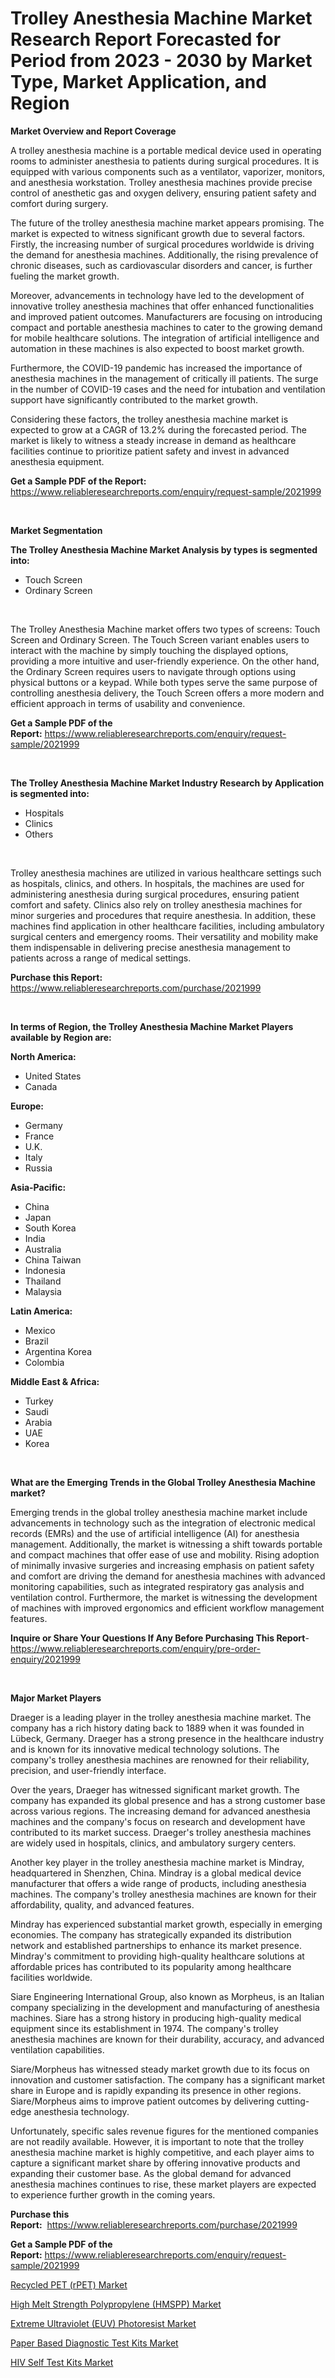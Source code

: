 <p><h1>Trolley Anesthesia Machine Market Research Report Forecasted for Period from 2023 -  2030 by Market Type, Market Application, and Region</h1></p><p><strong>Market Overview and Report Coverage</strong></p>
<p><p>A trolley anesthesia machine is a portable medical device used in operating rooms to administer anesthesia to patients during surgical procedures. It is equipped with various components such as a ventilator, vaporizer, monitors, and anesthesia workstation. Trolley anesthesia machines provide precise control of anesthetic gas and oxygen delivery, ensuring patient safety and comfort during surgery.</p><p>The future of the trolley anesthesia machine market appears promising. The market is expected to witness significant growth due to several factors. Firstly, the increasing number of surgical procedures worldwide is driving the demand for anesthesia machines. Additionally, the rising prevalence of chronic diseases, such as cardiovascular disorders and cancer, is further fueling the market growth.</p><p>Moreover, advancements in technology have led to the development of innovative trolley anesthesia machines that offer enhanced functionalities and improved patient outcomes. Manufacturers are focusing on introducing compact and portable anesthesia machines to cater to the growing demand for mobile healthcare solutions. The integration of artificial intelligence and automation in these machines is also expected to boost market growth.</p><p>Furthermore, the COVID-19 pandemic has increased the importance of anesthesia machines in the management of critically ill patients. The surge in the number of COVID-19 cases and the need for intubation and ventilation support have significantly contributed to the market growth.</p><p>Considering these factors, the trolley anesthesia machine market is expected to grow at a CAGR of 13.2% during the forecasted period. The market is likely to witness a steady increase in demand as healthcare facilities continue to prioritize patient safety and invest in advanced anesthesia equipment.</p></p>
<p><strong>Get a Sample PDF of the Report:</strong> <a href="https://www.reliableresearchreports.com/enquiry/request-sample/2021999">https://www.reliableresearchreports.com/enquiry/request-sample/2021999</a></p>
<p>&nbsp;</p>
<p><strong>Market Segmentation</strong></p>
<p><strong>The Trolley Anesthesia Machine Market Analysis by types is segmented into:</strong></p>
<p><ul><li>Touch Screen</li><li>Ordinary Screen</li></ul></p>
<p>&nbsp;</p>
<p><p>The Trolley Anesthesia Machine market offers two types of screens: Touch Screen and Ordinary Screen. The Touch Screen variant enables users to interact with the machine by simply touching the displayed options, providing a more intuitive and user-friendly experience. On the other hand, the Ordinary Screen requires users to navigate through options using physical buttons or a keypad. While both types serve the same purpose of controlling anesthesia delivery, the Touch Screen offers a more modern and efficient approach in terms of usability and convenience.</p></p>
<p><strong>Get a Sample PDF of the Report:</strong>&nbsp;<a href="https://www.reliableresearchreports.com/enquiry/request-sample/2021999">https://www.reliableresearchreports.com/enquiry/request-sample/2021999</a></p>
<p>&nbsp;</p>
<p><strong>The Trolley Anesthesia Machine Market Industry Research by Application is segmented into:</strong></p>
<p><ul><li>Hospitals</li><li>Clinics</li><li>Others</li></ul></p>
<p>&nbsp;</p>
<p><p>Trolley anesthesia machines are utilized in various healthcare settings such as hospitals, clinics, and others. In hospitals, the machines are used for administering anesthesia during surgical procedures, ensuring patient comfort and safety. Clinics also rely on trolley anesthesia machines for minor surgeries and procedures that require anesthesia. In addition, these machines find application in other healthcare facilities, including ambulatory surgical centers and emergency rooms. Their versatility and mobility make them indispensable in delivering precise anesthesia management to patients across a range of medical settings.</p></p>
<p><strong>Purchase this Report:</strong>&nbsp; <a href="https://www.reliableresearchreports.com/purchase/2021999">https://www.reliableresearchreports.com/purchase/2021999</a></p>
<p>&nbsp;</p>
<p><strong>In terms of Region, the Trolley Anesthesia Machine Market Players available by Region are:</strong></p>
<p>
    <p> <strong> North America: </strong>
        <ul>
            <li>United States</li>
            <li>Canada</li>
        </ul>
        </p> 
    <p> <strong> Europe: </strong>
        <ul>
            <li>Germany</li>
            <li>France</li>
            <li>U.K.</li>
            <li>Italy</li>
            <li>Russia</li>
        </ul>
        </p> 
    <p> <strong> Asia-Pacific: </strong>
        <ul>
            <li>China</li>
            <li>Japan</li>
            <li>South Korea</li>
            <li>India</li>
            <li>Australia</li>
            <li>China Taiwan</li>
            <li>Indonesia</li>
            <li>Thailand</li>
            <li>Malaysia</li>
        </ul>
        </p> 
    <p> <strong> Latin America: </strong>
        <ul>
            <li>Mexico</li>
            <li>Brazil</li>
            <li>Argentina Korea</li>
            <li>Colombia</li>
        </ul>
        </p> 
    <p> <strong> Middle East & Africa: </strong>
        <ul>
            <li>Turkey</li>
            <li>Saudi</li>
            <li>Arabia</li>
            <li>UAE</li>
            <li>Korea</li>
        </ul>
    </p>
    </p>
<p>&nbsp;</p>
<p><strong>What are the Emerging Trends in the Global Trolley Anesthesia Machine market?</strong></p>
<p><p>Emerging trends in the global trolley anesthesia machine market include advancements in technology such as the integration of electronic medical records (EMRs) and the use of artificial intelligence (AI) for anesthesia management. Additionally, the market is witnessing a shift towards portable and compact machines that offer ease of use and mobility. Rising adoption of minimally invasive surgeries and increasing emphasis on patient safety and comfort are driving the demand for anesthesia machines with advanced monitoring capabilities, such as integrated respiratory gas analysis and ventilation control. Furthermore, the market is witnessing the development of machines with improved ergonomics and efficient workflow management features.</p></p>
<p><strong>Inquire or Share Your Questions If Any Before Purchasing This Report</strong>- <a href="https://www.reliableresearchreports.com/enquiry/pre-order-enquiry/2021999">https://www.reliableresearchreports.com/enquiry/pre-order-enquiry/2021999</a></p>
<p>&nbsp;</p>
<p><strong>Major Market Players</strong></p>
<p><p>Draeger is a leading player in the trolley anesthesia machine market. The company has a rich history dating back to 1889 when it was founded in Lübeck, Germany. Draeger has a strong presence in the healthcare industry and is known for its innovative medical technology solutions. The company's trolley anesthesia machines are renowned for their reliability, precision, and user-friendly interface.</p><p>Over the years, Draeger has witnessed significant market growth. The company has expanded its global presence and has a strong customer base across various regions. The increasing demand for advanced anesthesia machines and the company's focus on research and development have contributed to its market success. Draeger's trolley anesthesia machines are widely used in hospitals, clinics, and ambulatory surgery centers.</p><p>Another key player in the trolley anesthesia machine market is Mindray, headquartered in Shenzhen, China. Mindray is a global medical device manufacturer that offers a wide range of products, including anesthesia machines. The company's trolley anesthesia machines are known for their affordability, quality, and advanced features.</p><p>Mindray has experienced substantial market growth, especially in emerging economies. The company has strategically expanded its distribution network and established partnerships to enhance its market presence. Mindray's commitment to providing high-quality healthcare solutions at affordable prices has contributed to its popularity among healthcare facilities worldwide.</p><p>Siare Engineering International Group, also known as Morpheus, is an Italian company specializing in the development and manufacturing of anesthesia machines. Siare has a strong history in producing high-quality medical equipment since its establishment in 1974. The company's trolley anesthesia machines are known for their durability, accuracy, and advanced ventilation capabilities.</p><p>Siare/Morpheus has witnessed steady market growth due to its focus on innovation and customer satisfaction. The company has a significant market share in Europe and is rapidly expanding its presence in other regions. Siare/Morpheus aims to improve patient outcomes by delivering cutting-edge anesthesia technology.</p><p>Unfortunately, specific sales revenue figures for the mentioned companies are not readily available. However, it is important to note that the trolley anesthesia machine market is highly competitive, and each player aims to capture a significant market share by offering innovative products and expanding their customer base. As the global demand for advanced anesthesia machines continues to rise, these market players are expected to experience further growth in the coming years.</p></p>
<p><strong>Purchase this Report:</strong>&nbsp;&nbsp;<a href="https://www.reliableresearchreports.com/purchase/2021999">https://www.reliableresearchreports.com/purchase/2021999</a></p>
<p></p>
<p><strong>Get a Sample PDF of the Report:</strong>&nbsp;<a href="https://www.reliableresearchreports.com/enquiry/request-sample/2021999">https://www.reliableresearchreports.com/enquiry/request-sample/2021999</a></p>
<p><p><a href="https://medium.com/@marcellakin2023/decoding-recycled-pet-rpet-market-metrics-market-share-trends-and-growth-patterns-96fd2c7f9f98">Recycled PET (rPET) Market</a></p><p><a href="https://medium.com/@dessiefadel/high-melt-strength-polypropylene-hmspp-market-outlook-industry-overview-and-forecast-2023-to-b99f0bd35194">High Melt Strength Polypropylene (HMSPP) Market</a></p><p><a href="https://medium.com/@raymondgray765/extreme-ultraviolet-euv-photoresist-market-furnishes-information-on-market-share-market-trends-cd50cfdd8d88">Extreme Ultraviolet (EUV) Photoresist Market</a></p><p><a href="https://github.com/FassouRP/Market-Research-Report-List-1/blob/main/paper-based-diagnostic-test-kits-market.md">Paper Based Diagnostic Test Kits Market</a></p><p><a href="https://github.com/rexevange/Market-Research-Report-List-1/blob/main/hiv-self-test-kits-market.md">HIV Self Test Kits Market</a></p></p>
